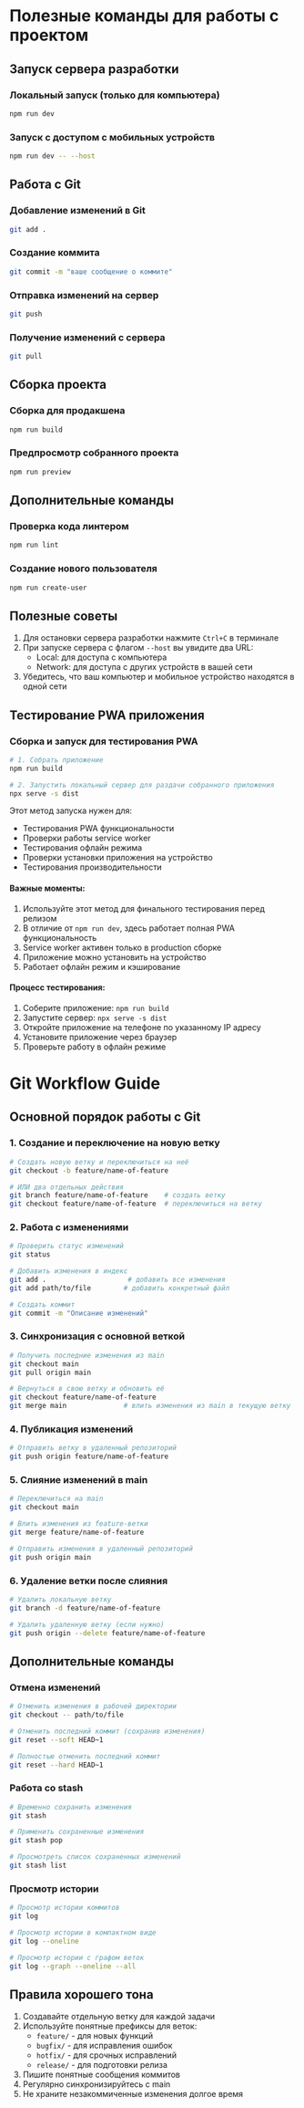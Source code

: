 # Полезные команды для работы с проектом

## Запуск сервера разработки

### Локальный запуск (только для компьютера)
```bash
npm run dev
```

### Запуск с доступом с мобильных устройств
```bash
npm run dev -- --host
```

## Работа с Git

### Добавление изменений в Git
```bash
git add .
```

### Создание коммита
```bash
git commit -m "ваше сообщение о коммите"
```

### Отправка изменений на сервер
```bash
git push
```

### Получение изменений с сервера
```bash
git pull
```

## Сборка проекта

### Сборка для продакшена
```bash
npm run build
```

### Предпросмотр собранного проекта
```bash
npm run preview
```

## Дополнительные команды

### Проверка кода линтером
```bash
npm run lint
```

### Создание нового пользователя
```bash
npm run create-user
```

## Полезные советы

1. Для остановки сервера разработки нажмите `Ctrl+C` в терминале
2. При запуске сервера с флагом `--host` вы увидите два URL:
   - Local: для доступа с компьютера
   - Network: для доступа с других устройств в вашей сети
3. Убедитесь, что ваш компьютер и мобильное устройство находятся в одной сети 

## Тестирование PWA приложения

### Сборка и запуск для тестирования PWA
```bash
# 1. Собрать приложение
npm run build

# 2. Запустить локальный сервер для раздачи собранного приложения
npx serve -s dist
```

Этот метод запуска нужен для:
- Тестирования PWA функциональности
- Проверки работы service worker
- Тестирования офлайн режима
- Проверки установки приложения на устройство
- Тестирования производительности

#### Важные моменты:
1. Используйте этот метод для финального тестирования перед релизом
2. В отличие от `npm run dev`, здесь работает полная PWA функциональность
3. Service worker активен только в production сборке
4. Приложение можно установить на устройство
5. Работает офлайн режим и кэширование

#### Процесс тестирования:
1. Соберите приложение: `npm run build`
2. Запустите сервер: `npx serve -s dist`
3. Откройте приложение на телефоне по указанному IP адресу
4. Установите приложение через браузер
5. Проверьте работу в офлайн режиме 

# Git Workflow Guide

## Основной порядок работы с Git

### 1. Создание и переключение на новую ветку
```bash
# Создать новую ветку и переключиться на неё
git checkout -b feature/name-of-feature

# ИЛИ два отдельных действия
git branch feature/name-of-feature    # создать ветку
git checkout feature/name-of-feature  # переключиться на ветку
```

### 2. Работа с изменениями
```bash
# Проверить статус изменений
git status

# Добавить изменения в индекс
git add .                    # добавить все изменения
git add path/to/file        # добавить конкретный файл

# Создать коммит
git commit -m "Описание изменений"
```

### 3. Синхронизация с основной веткой
```bash
# Получить последние изменения из main
git checkout main
git pull origin main

# Вернуться в свою ветку и обновить её
git checkout feature/name-of-feature
git merge main              # влить изменения из main в текущую ветку
```

### 4. Публикация изменений
```bash
# Отправить ветку в удаленный репозиторий
git push origin feature/name-of-feature
```

### 5. Слияние изменений в main
```bash
# Переключиться на main
git checkout main

# Влить изменения из feature-ветки
git merge feature/name-of-feature

# Отправить изменения в удаленный репозиторий
git push origin main
```

### 6. Удаление ветки после слияния
```bash
# Удалить локальную ветку
git branch -d feature/name-of-feature

# Удалить удаленную ветку (если нужно)
git push origin --delete feature/name-of-feature
```

## Дополнительные команды

### Отмена изменений
```bash
# Отменить изменения в рабочей директории
git checkout -- path/to/file

# Отменить последний коммит (сохранив изменения)
git reset --soft HEAD~1

# Полностью отменить последний коммит
git reset --hard HEAD~1
```

### Работа со stash
```bash
# Временно сохранить изменения
git stash

# Применить сохраненные изменения
git stash pop

# Просмотреть список сохраненных изменений
git stash list
```

### Просмотр истории
```bash
# Просмотр истории коммитов
git log

# Просмотр истории в компактном виде
git log --oneline

# Просмотр истории с графом веток
git log --graph --oneline --all
```

## Правила хорошего тона

1. Создавайте отдельную ветку для каждой задачи
2. Используйте понятные префиксы для веток:
   - `feature/` - для новых функций
   - `bugfix/` - для исправления ошибок
   - `hotfix/` - для срочных исправлений
   - `release/` - для подготовки релиза
3. Пишите понятные сообщения коммитов
4. Регулярно синхронизируйтесь с main
5. Не храните незакоммиченные изменения долгое время 